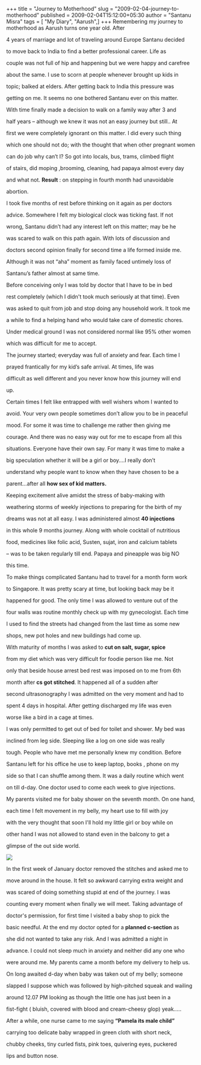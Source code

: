 +++
title = "Journey to Motherhood"
slug = "2009-02-04-journey-to-motherhood"
published = 2009-02-04T15:12:00+05:30
author = "Santanu Misra"
tags = [ "My Diary", "Aarush",]
+++
Remembering my journey to motherhood as Aarush turns one year old. After

4 years of marriage and lot of traveling around Europe Santanu decided

to move back to India to find a better professional career. Life as

couple was not full of hip and happening but we were happy and carefree

about the same. I use to scorn at people whenever brought up kids in

topic; balked at elders. After getting back to India this pressure was

getting on me. It seems no one bothered Santanu ever on this matter.



With time finally made a decision to walk on a family way after 3 and

half years – although we knew it was not an easy journey but still.. At

first we were completely ignorant on this matter. I did every such thing

which one should not do; with the thought that when other pregnant women

can do job why can’t I? So got into locals, bus, trams, climbed flight

of stairs, did moping ,brooming, cleaning, had papaya almost every day

and what not. **Result** : on stepping in fourth month had unavoidable

abortion.



I took five months of rest before thinking on it again as per doctors

advice. Somewhere I felt my biological clock was ticking fast. If not

wrong, Santanu didn’t had any interest left on this matter; may be he

was scared to walk on this path again. With lots of discussion and

doctors second opinion finally for second time a life formed inside me.

Although it was not “aha” moment as family faced untimely loss of

Santanu’s father almost at same time.



Before conceiving only I was told by doctor that I have to be in bed

rest completely (which I didn't took much seriously at that time). Even

was asked to quit from job and stop doing any household work. It took me

a while to find a helping hand who would take care of domestic chores.

Under medical ground I was not considered normal like 95% other women

which was difficult for me to accept.



The journey started; everyday was full of anxiety and fear. Each time I

prayed frantically for my kid’s safe arrival. At times, life was

difficult as well different and you never know how this journey will end

up.



Certain times I felt like entrapped with well wishers whom I wanted to

avoid. Your very own people sometimes don’t allow you to be in peaceful

mood. For some it was time to challenge me rather then giving me

courage. And there was no easy way out for me to escape from all this

situations. Everyone have their own say. For many it was time to make a

big speculation whether it will be a girl or boy….I really don’t

understand why people want to know when they have chosen to be a

parent…after all **how sex of kid matters.**



Keeping excitement alive amidst the stress of baby-making with

weathering storms of weekly injections to preparing for the birth of my

dreams was not at all easy. I was administered almost **40 injections**

in this whole 9 months journey. Along with whole cocktail of nutritious

food, medicines like folic acid, Susten, sujat, iron and calcium tablets

– was to be taken regularly till end. Papaya and pineapple was big NO

this time.



To make things complicated Santanu had to travel for a month form work

to Singapore. It was pretty scary at time, but looking back may be it

happened for good. The only time I was allowed to venture out of the

four walls was routine monthly check up with my gynecologist. Each time

I used to find the streets had changed from the last time as some new

shops, new pot holes and new buildings had come up.



With maturity of months I was asked to **cut on salt, sugar, spice**

from my diet which was very difficult for foodie person like me. Not

only that beside house arrest bed rest was imposed on to me from 6th

month after **cs got stitched**. It happened all of a sudden after

second ultrasonography I was admitted on the very moment and had to

spent 4 days in hospital. After getting discharged my life was even

worse like a bird in a cage at times.



I was only permitted to get out of bed for toilet and shower. My bed was

inclined from leg side. Sleeping like a log on one side was really

tough. People who have met me personally knew my condition. Before

Santanu left for his office he use to keep laptop, books , phone on my

side so that I can shuffle among them. It was a daily routine which went

on till d-day. One doctor used to come each week to give injections.



My parents visited me for baby shower on the seventh month. On one hand,

each time I felt movement in my belly, my heart use to fill with joy

with the very thought that soon I'll hold my little girl or boy while on

other hand I was not allowed to stand even in the balcony to get a

glimpse of the out side world.



  



[![](../images/thumbnails/2009-02-04-journey-to-motherhood-pam_last.jpg)](../images/2009-02-04-journey-to-motherhood-pam_last.jpg)



In the first week of January doctor removed the stitches and asked me to

move around in the house. It felt so awkward carrying extra weight and

was scared of doing something stupid at end of the journey. I was

counting every moment when finally we will meet. Taking advantage of

doctor's permission, for first time I visited a baby shop to pick the

basic needful. At the end my doctor opted for a **planned c-section** as

she did not wanted to take any risk. And I was admitted a night in

advance. I could not sleep much in anxiety and neither did any one who

were around me. My parents came a month before my delivery to help us.



On long awaited d-day when baby was taken out of my belly; someone

slapped I suppose which was followed by high-pitched squeak and wailing

around 12.07 PM looking as though the little one has just been in a

fist-fight ( bluish, covered with blood and cream-cheesy glop) yeak.....



After a while, one nurse came to me saying **“Pamela its male child”**

carrying too delicate baby wrapped in green cloth with short neck,

chubby cheeks, tiny curled fists, pink toes, quivering eyes, puckered

lips and button nose.
